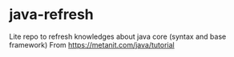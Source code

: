 # java-refresh
Lite repo to refresh knowledges about java core (syntax and base framework)
From https://metanit.com/java/tutorial
